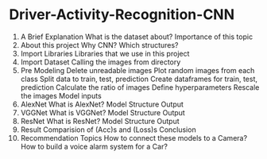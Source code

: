# Driver-Activity-Recognition-CNN
1. A Brief Explanation
What is the dataset about?
Importance of this topic
2. About this project
Why CNN?
Which structures?
3. Import Libraries
Libraries that we use in this project
5. Import Dataset
Calling the images from directory
5. Pre Modeling
Delete unreadable images
Plot random images from each class
Split data to train, test, prediction
Create dataframes for train, test, prediction
Calculate the ratio of images
Define hyperparameters
Rescale the images
Model inputs
6. AlexNet
What is AlexNet?
Model Structure
Output
7. VGGNet
What is VGGNet?
Model Structure
Output
8. ResNet
What is ResNet?
Model Structure
Output
9. Result
Comparision of (Acc)s and (Loss)s
Conclusion
10. Recommendation Topics
How to connect these models to a Camera?
How to build a voice alarm system for a Car?
